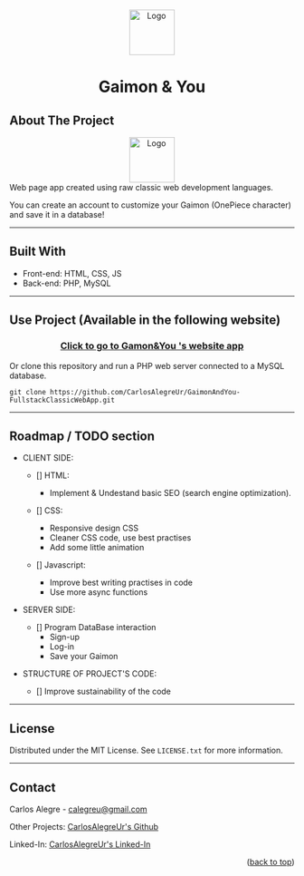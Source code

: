 <a name="readme-top"></a>

<br />
<div align="center">
    <img src="https://imgs.search.brave.com/k4Bk80k2v3PN8g-ynUcVNzFZmBTZseYHYESV50GciH0/rs:fit:592:225:1/g:ce/aHR0cHM6Ly90c2U0/Lm1tLmJpbmcubmV0/L3RoP2lkPU9JUC5T/MkhSUlhockw4eUNr/d2xJbWUyQnhRSGFG/NyZwaWQ9QXBp" alt="Logo" width="80" height="80">

  <h1 align="center">Gaimon & You</h1>
</div>

## About The Project

<div align="center">
<img src="https://imgs.search.brave.com/4iI2xn6Iur6dHTI5x-EyxUFh34ZoGqZ81isCipUGAOI/rs:fit:544:408:1/g:ce/aHR0cDovL2F1dG8u/aW1nLnY0LnNreXJv/Y2submV0LzQyMzgv/ODc0MzQyMzgvcGlj/cy8zMjIyODU0OTUx/XzFfMTNfR1VyMTN5/RHguanBn" alt="Logo" width="80" height="80">
</div>
Web page app created using raw classic web development languages.

You can create an account to customize your Gaimon (OnePiece character) and save it in a database!

<hr/>

## Built With

- Front-end: HTML, CSS, JS
- Back-end: PHP, MySQL

<hr/>

## Use Project (Available in the following website)

<div align="center">
<a href="https://github.com/CarlosAlegreUr/GaimonAndYou-FullstackClassicWebApp/tree/serverSideDataBasePart" target="_blank"> <h3> Click to go to Gamon&You 's website app  </h3>  </a> 
</div>

Or clone this repository and run a PHP web server connected to a MySQL database.

```
git clone https://github.com/CarlosAlegreUr/GaimonAndYou-FullstackClassicWebApp.git
```

<hr/>

## Roadmap / TODO section

- CLIENT SIDE:

  - [] HTML:

    - Implement & Undestand basic SEO (search engine optimization).

  - [] CSS:

    - Responsive design CSS
    - Cleaner CSS code, use best practises
    - Add some little animation

  - [] Javascript:
    - Improve best writing practises in code
    - Use more async functions

- SERVER SIDE:

  - [] Program DataBase interaction
    - Sign-up
    - Log-in
    - Save your Gaimon

- STRUCTURE OF PROJECT'S CODE:
  - [] Improve sustainability of the code

<hr/>

## License

Distributed under the MIT License. See `LICENSE.txt` for more information.

<hr/>

## Contact

Carlos Alegre - calegreu@gmail.com

Other Projects: [CarlosAlegreUr's Github](https://github.com/CarlosAlegreUr)

Linked-In: [CarlosAlegreUr's Linked-In](https://www.linkedin.com/in/carlos-alegre-urquiz%C3%BA-0b19701b3/)

<p align="right">(<a href="#readme-top">back to top</a>)</p>
